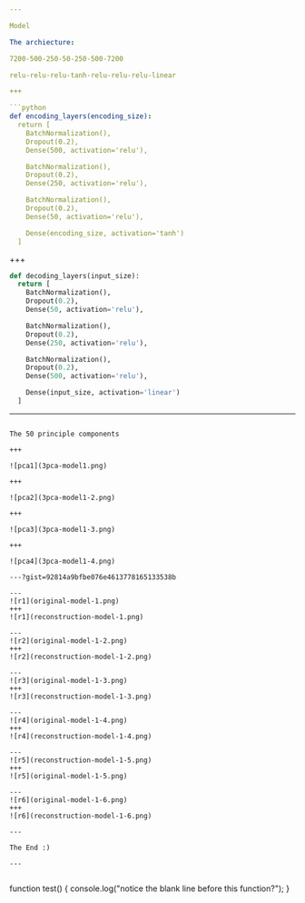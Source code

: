 ```yaml
---

Model

The archiecture:

7200-500-250-50-250-500-7200

relu-relu-relu-tanh-relu-relu-relu-linear

+++

```python
def encoding_layers(encoding_size):
  return [
    BatchNormalization(),
    Dropout(0.2),
    Dense(500, activation='relu'),

    BatchNormalization(),
    Dropout(0.2),
    Dense(250, activation='relu'),

    BatchNormalization(),
    Dropout(0.2),
    Dense(50, activation='relu'),

    Dense(encoding_size, activation='tanh')
  ]
```

+++

```python
def decoding_layers(input_size):
  return [
    BatchNormalization(),
    Dropout(0.2),
    Dense(50, activation='relu'),

    BatchNormalization(),
    Dropout(0.2),
    Dense(250, activation='relu'),

    BatchNormalization(),
    Dropout(0.2),
    Dense(500, activation='relu'),

    Dense(input_size, activation='linear')
  ]
```

---
```

The 50 principle components

+++

![pca1](3pca-model1.png)

+++

![pca2](3pca-model1-2.png)

+++

![pca3](3pca-model1-3.png)

+++

![pca4](3pca-model1-4.png)

---?gist=92814a9bfbe076e4613778165133538b

---
![r1](original-model-1.png)
+++
![r1](reconstruction-model-1.png)

---
![r2](original-model-1-2.png)
+++
![r2](reconstruction-model-1-2.png)

---
![r3](original-model-1-3.png)
+++
![r3](reconstruction-model-1-3.png)

---
![r4](original-model-1-4.png)
+++
![r4](reconstruction-model-1-4.png)

---
![r5](reconstruction-model-1-5.png)
+++
![r5](original-model-1-5.png)

---
![r6](original-model-1-6.png)
+++
![r6](reconstruction-model-1-6.png)

---

The End :)

---


```
function test() {
  console.log("notice the blank line before this function?");
}
```
